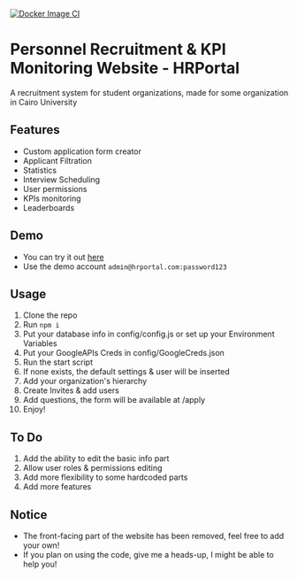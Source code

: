 [![Docker Image CI](https://github.com/Salo7a/HRPortal/actions/workflows/docker-image.yml/badge.svg)](https://github.com/Salo7a/HRPortal/actions/workflows/docker-image.yml)

# Personnel Recruitment & KPI Monitoring Website - HRPortal
A recruitment system for student organizations, made for some organization in Cairo University


## Features
* Custom application form creator
* Applicant Filtration
* Statistics
* Interview Scheduling
* User permissions
* KPIs monitoring
* Leaderboards

## Demo
* You can try it out [here](https://hrportal-68b6.onrender.com)
* Use the demo account `admin@hrportal.com:password123`

## Usage
1. Clone the repo
2. Run `npm i`
3. Put your database info in config/config.js or set up your Environment Variables
4. Put your GoogleAPIs Creds in config/GoogleCreds.json
5. Run the start script
6. If none exists, the default settings & user will be inserted
7. Add your organization's hierarchy
8. Create Invites & add users
9. Add questions, the form will be available at /apply
10. Enjoy!

## To Do
1. Add the ability to edit the basic info part
2. Allow user roles & permissions editing 
3. Add more flexibility to some hardcoded parts
4. Add more features

## Notice
* The front-facing part of the website has been removed, feel free to add your own!
* If you plan on using the code, give me a heads-up, I might be able to help you!
